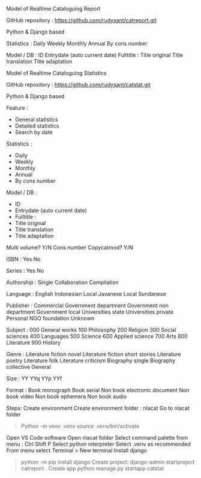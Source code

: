 
Model of Realtime Cataloguing Report 

GitHub repository : https://github.com/rudysant/catreport.git 

Python & Django based

Statistics :
Daily
Weekly
Monthly
Annual
By cons number

Model / DB :
ID
Entrydate (auto current date)
Fulltitle :
Title original
Title translation
Title adaptation

Model of Realtime Cataloguing Statistics

GitHub repository : https://github.com/rudysant/catstat.git 

Python & Django based

Feature :
- General statistics
- Detailed statistics
- Search by date

Statistics :
- Daily
- Weekly
- Monthly
- Annual
- By cons number

Model / DB :
- ID
- Entrydate (auto current date)
- Fulltitle :
- Title original
- Title translation
- Title adaptation


Multi volume? Y/N
Cons number
Copycatmod? Y/N

ISBN :
Yes
No

Series :
Yes
No

Authorship :
Single 
Collaboration
Compilation

Language :
English
Indonesian
Local Javanese
Local Sundanese

Publisher :
Commercial
Government department
Government non department
Government local
Universities state
Universities private
Personal
NGO foundation
Unknown


Subject :
000 General works
100 Philosophy
200 Religion
300 Social sciences
400 Languages
500 Science
600 Applied science
700 Arts
800 Literature
900 History

Genre :
Literature fiction novel
Literature fiction short stories
Literature poetry
Literature folk
Literature criticism
Biography single
Biography collective
General

Size :
YY
YYq
YYp
YYf


Format :
Book monograph
Book serial
Non book electronic document
Non book video
Non book ephemera
Non book audio


Steps:
Create environment
Create environment folder : nlacat
Go to nlacat folder
> Python -m venv .venv
> source .venv/bin/activate

Open VS Code software
Open nlacat folder
Select command palette from menu : Ctrl Shift P
Select python interpreter
Select .venv as recommended
From menu select Terminal > New terminal
Install django
> python -m pip install django
Create project: 
> django-admin startproject catreport .
Create app
> python manage.py startapp catstat



 



